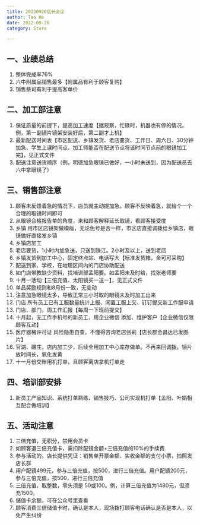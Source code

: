 ```yaml
---
title: 20220926店长会议
author: Tao He
date: 2022-09-26
category: Store

---
```


## 一、业绩总结

1. 整体完成率76%
2. 六中附属品销售最多【附属品有利于顾客复购】
3. 销售蔡司有利于提高客单价

## 二、加工部注意
1. 保证质量的前提下，提高加工速度【据观察，忙碌时，机器也有停的情况。例，第一副镜片镜架安装好后，第二副才上机】
2. 最新配送时间表【市区配送、乡镇发货、老店要货、工作日、周六日、30分钟加急、学生上课时间点、加工师能否在配送节点将该时间节点前的眼镜加工完】，见正式文件
3. 配送注意送货顺序（例，明德加急眼镜已做好，一小时未送到，因为配送员去六中拿眼镜了）


## 三、销售部注意
1. 顾客未反馈着急的情况下，店员就主动提加急。顾客不反映着急，就给个一个合理的取镜时间即可
2. 从眼镜合格报告单的角度，来和顾客解释延长取镜，看顾客接受度
3. 乡镇 用市区店镜架做模版，无论色号是否一样，市区店直接调拨给乡镇店，眼镜做好直接发乡镇
4. 乡镇店加工
5. 老店要货，1小时内加急送，只送到珠江。2小时及以上，送到老店
6. 乡镇发货到加工中心，固定终点站、电话写大【标准发货箱，金可可采购】
7. 配送到家、学校，在地理区间内的门店协助配送
8. 如门店带教缺少资料，找培训部孟阳要。如孟阳未及时给，找张老师要
9. 十月一活动【三倍充值、太阳镜买一送一】，见正式文件
10. 单品奖励规则和8月份一致，无变动
11. 注意加急眼镜太多，导致正常三小时取的眼镜未及时加工出来
12. 门店 所有员工已有工服数量统计上报、闲置工服上交、钉钉提交新工作服申请
13. 门店、部门，周工作汇报【每周一下班前提交】
14. 十月起，无工作手机号的新员工，用企业微信 添加、维护客户【企业微信仅限顾客互动】
15. 医疗器械许可证 风险隐患自查，不懂得咨询老店张莉【店长群金昌达已发图片】
16. 官湖、碾庄，店内加工少，后续全用加工中心库存做单。不再来回调拨。镜片放时间长，氧化发黄
17. 十一月份交账用机打单，且顾客离店拿机打单走

## 四、培训部安排
1. 新员工产品知识、系统打单熟练、销售技巧、公司实现机打单【孟阳、叶娟相互配合做培训】

## 五、活动注意
1. 三倍充值，无积分，禁用会员卡
2. 如顾客退三倍充值卡，需扣除配镜金额+三倍充值的10%的手续费
3. 参与活动的，店长提供凭证：销售单开票金额、实收金额的支付小票，拍照发店长群
4. 用户配镜499元，参与三倍充值，按500，进行三倍充值。用户配镜200元，参与三倍充值，按500，进行三倍充值
5. 三倍充值，取整数，零头须是 50或100。例，计算三倍充值为1480元，但须充1500。
6. 储值卡余额，可在公众号里查看
7. 顾客消费三倍储值卡时，确认是本人，现场拨打顾客电话确认是否是本人，以免产生纠纷
